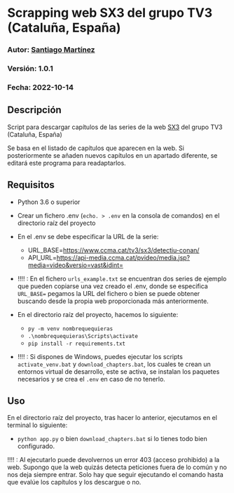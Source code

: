 # Scrapping web SX3 del grupo TV3 (Cataluña, España)

### Autor: [Santiago Martínez](https://github.com/santimb96)

### Versión: 1.0.1

### Fecha: 2022-10-14

## Descripción

Script para descargar capítulos de las series de la web [SX3](https://www.ccma.cat/tv3/sx3/) del grupo TV3 (Cataluña, España)

Se basa en el listado de capítulos que aparecen en la web. Si posteriormente se añaden nuevos capítulos en un apartado diferente, se editará este programa para readaptarlos.

## Requisitos

- Python 3.6 o superior

- Crear un fichero .env (`echo. > .env` en la consola de comandos) en el directorio raíz del proyecto

- En el .env se debe especificar la URL de la serie:

  - URL_BASE=https://www.ccma.cat/tv3/sx3/detectiu-conan/
  - API_URL=https://api-media.ccma.cat/pvideo/media.jsp?media=video&versio=vast&idint=

- !!!! : En el fichero `urls_example.txt` se encuentran dos series de ejemplo que pueden copiarse una vez creado el .env, donde se especifica `URL_BASE=` pegamos la URL del fichero o bien se puede obtener buscando desde la propia web proporcionada más anteriormente.

- En el directorio raíz del proyecto, hacemos lo siguiente:
  - `py -m venv nombrequequieras`
  - `.\nombrequequieras\Scripts\activate`
  - `pip install -r requirements.txt`
- !!!! : Si dispones de Windows, puedes ejecutar los scripts `activate_venv.bat` y `download_chapters.bat`, los cuales te crean un entornos virtual de desarrollo, este se activa, se instalan los paquetes necesarios y se crea el `.env` en caso de no tenerlo.

## Uso

En el directorio raíz del proyecto, tras hacer lo anterior, ejecutamos en el terminal lo siguiente:

- `python app.py` o bien `download_chapters.bat` si lo tienes todo bien configurado.

!!!! : Al ejecutarlo puede devolvernos un error 403 (acceso prohibido) a la web. Supongo que la web quizás detecta peticiones fuera de lo común y no nos deja siempre entrar. Solo hay que seguir ejecutando el comando hasta que evalúe los capítulos y los descargue o no.

